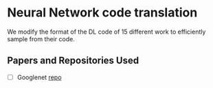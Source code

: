 # Neural Network code translation

We modify the format of the DL code of 15 different work to efficiently sample from their code. 

## Papers and Repositories Used
- [ ] Googlenet [repo](https://github.com/kuangliu/pytorch-cifar)
